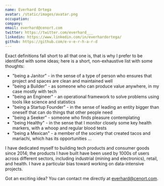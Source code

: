 ```yaml
---
name: Everhard Ortega
avatar: /static/images/avatar.png
occupation: 
company: 
email: everhard@cenort.com
twitter: https://twitter.com/everhard___
linkedin: https://www.linkedin.com/in/everhardortega/
github: https://github.com/e-v-e-r-h-a-r-d
---
```


Exact definitions fall short to all that one is, that is why I prefer to be identified with some ideas; here is a short, non-exhaustive list with some thoughts:

+ "being a Janitor" - in the sense of a type of person who ensures that project and spaces are clean and maintained well
+ "being a Builder" - as someone who can produce value anywhere, in my case mostly with tech
+ "being an Engineer" - an operational framework to solve problems using tools like science and statistics
+ "being a Startup Founder" - in the sense of leading an entity bigger than oneself that can do things that other people need
+ "being a Seeker" - someone who finds pleasure contemplating
+ "being Healthy" - in the sense that I monitor closely some key health markers, with a whoop and regular blood tests
+ "being a Mexican" - a member of the society that created tacos and mariachi, which has its opportunities
...

I have dedicated myself to building tech products and consumer goods since 2014; the products I have built have been used by 1000s of users across different sectors, including industrial (mining and electronics), retail, and health. I have a particular bias toward working on data-intensive projects.

Got an exciting idea? You can contact me directly at everhard@cenort.com.
